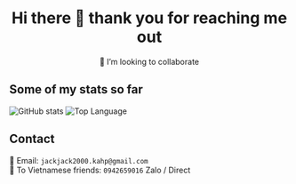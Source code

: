 <h1 align="center"> Hi there 👋 thank you for reaching me out </h1>
<p align="center"> 👯 I’m looking to collaborate </p>

## Some of my stats so far
![GitHub stats](https://github-readme-stats.vercel.app/api?username=binhnguyen00&show_icons=true)
![Top Language](https://github-readme-stats.vercel.app/api/top-langs/?username=binhnguyen00&layout=compact)

## Contact
📧 Email: ```jackjack2000.kahp@gmail.com```
<br/>
📲 To Vietnamese friends: ```0942659016``` Zalo / Direct
